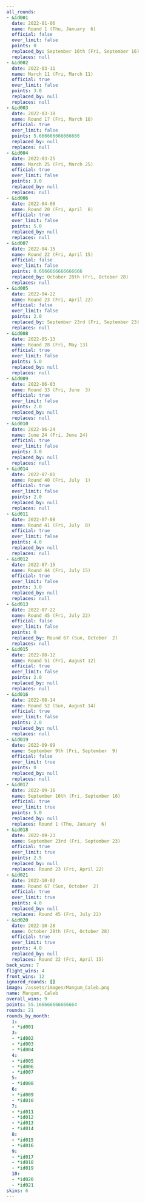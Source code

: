 ```yaml
---
all_rounds:
- &id001
  date: 2022-01-06
  name: Round 1 (Thu, January  6)
  official: false
  over_limit: false
  points: 0
  replaced_by: September 16th (Fri, September 16)
  replaces: null
- &id002
  date: 2022-03-11
  name: March 11 (Fri, March 11)
  official: true
  over_limit: false
  points: 3.0
  replaced_by: null
  replaces: null
- &id003
  date: 2022-03-18
  name: Round 17 (Fri, March 18)
  official: true
  over_limit: false
  points: 5.666666666666666
  replaced_by: null
  replaces: null
- &id004
  date: 2022-03-25
  name: March 25 (Fri, March 25)
  official: true
  over_limit: false
  points: 3.0
  replaced_by: null
  replaces: null
- &id006
  date: 2022-04-08
  name: Round 20 (Fri, April  8)
  official: true
  over_limit: false
  points: 5.0
  replaced_by: null
  replaces: null
- &id007
  date: 2022-04-15
  name: Round 22 (Fri, April 15)
  official: false
  over_limit: false
  points: 0.6666666666666666
  replaced_by: October 28th (Fri, October 28)
  replaces: null
- &id005
  date: 2022-04-22
  name: Round 23 (Fri, April 22)
  official: false
  over_limit: false
  points: 2.0
  replaced_by: September 23rd (Fri, September 23)
  replaces: null
- &id008
  date: 2022-05-13
  name: Round 28 (Fri, May 13)
  official: true
  over_limit: false
  points: 5.0
  replaced_by: null
  replaces: null
- &id009
  date: 2022-06-03
  name: Round 33 (Fri, June  3)
  official: true
  over_limit: false
  points: 2.0
  replaced_by: null
  replaces: null
- &id010
  date: 2022-06-24
  name: June 24 (Fri, June 24)
  official: true
  over_limit: false
  points: 3.0
  replaced_by: null
  replaces: null
- &id014
  date: 2022-07-01
  name: Round 40 (Fri, July  1)
  official: true
  over_limit: false
  points: 2.0
  replaced_by: null
  replaces: null
- &id011
  date: 2022-07-08
  name: Round 41 (Fri, July  8)
  official: true
  over_limit: false
  points: 4.0
  replaced_by: null
  replaces: null
- &id012
  date: 2022-07-15
  name: Round 44 (Fri, July 15)
  official: true
  over_limit: false
  points: 3.0
  replaced_by: null
  replaces: null
- &id013
  date: 2022-07-22
  name: Round 45 (Fri, July 22)
  official: false
  over_limit: false
  points: 0
  replaced_by: Round 67 (Sun, October  2)
  replaces: null
- &id015
  date: 2022-08-12
  name: Round 51 (Fri, August 12)
  official: true
  over_limit: false
  points: 2.0
  replaced_by: null
  replaces: null
- &id016
  date: 2022-08-14
  name: Round 52 (Sun, August 14)
  official: true
  over_limit: false
  points: 2.0
  replaced_by: null
  replaces: null
- &id019
  date: 2022-09-09
  name: September 9th (Fri, September  9)
  official: false
  over_limit: true
  points: 0
  replaced_by: null
  replaces: null
- &id017
  date: 2022-09-16
  name: September 16th (Fri, September 16)
  official: true
  over_limit: true
  points: 5.0
  replaced_by: null
  replaces: Round 1 (Thu, January  6)
- &id018
  date: 2022-09-23
  name: September 23rd (Fri, September 23)
  official: true
  over_limit: true
  points: 2.5
  replaced_by: null
  replaces: Round 23 (Fri, April 22)
- &id021
  date: 2022-10-02
  name: Round 67 (Sun, October  2)
  official: true
  over_limit: true
  points: 4.0
  replaced_by: null
  replaces: Round 45 (Fri, July 22)
- &id020
  date: 2022-10-28
  name: October 28th (Fri, October 28)
  official: true
  over_limit: true
  points: 4.0
  replaced_by: null
  replaces: Round 22 (Fri, April 15)
back_wins: 7
flight_wins: 4
front_wins: 12
ignored_rounds: []
image: /assets/images/Mangum_Caleb.png
name: Mangum, Caleb
overall_wins: 9
points: 55.166666666666664
rounds: 21
rounds_by_month:
  1:
  - *id001
  3:
  - *id002
  - *id003
  - *id004
  4:
  - *id005
  - *id006
  - *id007
  5:
  - *id008
  6:
  - *id009
  - *id010
  7:
  - *id011
  - *id012
  - *id013
  - *id014
  8:
  - *id015
  - *id016
  9:
  - *id017
  - *id018
  - *id019
  10:
  - *id020
  - *id021
skins: 6
---
```

